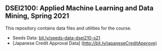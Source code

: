 ## DSEI2100: Applied Machine Learning and Data Mining, Spring 2021

This repository contains data files and utilities for the course. 

* Seeds Data: [bit.ly/seeds-data-dsei210-s21](bit.ly/seeds-data-dsei210-s21)
* [Japanese Credit Approval Data] (http://bit.ly/japaneseCreditApprove)
